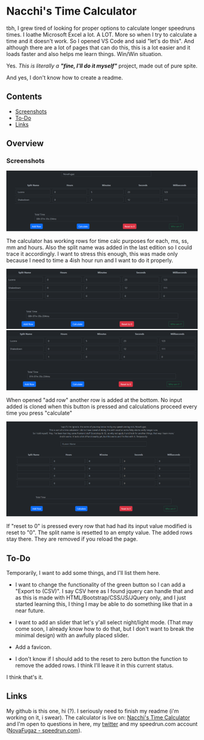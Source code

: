 # Nacchi's Time Calculator

tbh, I grew tired of looking for proper options to calculate longer speedruns times. I loathe Microsoft Excel a lot. A LOT. More so when I try to calculate a time and it doesn't work. So I opened VS Code and said "let's do this". And although there are a lot of pages that can do this, this is a lot easier and it loads faster and also helps me learn things. Win/Win situation.

Yes. *This is literally a **"fine, I'll do it myself"*** project, made out of pure spite.

And yes, I don't know how to create a readme.

## Contents

- [Screenshots](#screenshots)
- [To-Do](#to-do)
- [Links](#links)

## Overview

### Screenshots

![](./screenshots/1.png)

The calculator has working rows for time calc purposes for each, ms, ss, mm and hours. Also the split name was added in the last edition so I could trace it accordingly. I want to stress this enough, this was made only because I need to time a 4ish hour run and I want to do it properly.

![](./screenshots/2.png)
![](./screenshots/3.png)

When opened "add row" another row is added at the bottom. No input added is cloned when this button is pressed and calculations proceed every time you press "calculate"

![](./screenshots/4.png)

If "reset to 0" is pressed every row that had had its input value modified is reset to "0". The split name is resetted to an empty value. The added rows stay there. They are removed if you reload the page.

## To-Do

Temporarily, I want to add some things, and I'll list them here.

- I want to change the functionality of the green button so I can add a "Export to (CSV)". I say CSV here as I found jquery can handle that and as this is made with HTML/Bootstrap/CSS/JS/JQuery only, and I just started learning this, I thing I may be able to do something like that in a near future.

- I want to add an slider that let's y'all select night/light mode. (That may come soon, I already know how to do that, but I don't want to break the minimal design) with an awfully placed slider.

- Add a favicon.

- I don't know if I should add to the reset to zero button the function to remove the added rows. I think I'll leave it in this current status.

I think that's it.

## Links

My github is this one, hi (?). I seriously need to finish my readme (i'm working on it, i swear). The calculator is live on: [Nacchi's Time Calculator](https://novafugaz.github.io/timecalc/) and I'm open to questions in here, my [twitter](https://twitter.com/ARagingStorm) and my speedrun.com account ([NovaFugaz - speedrun.com](https://www.speedrun.com/user/NovaFugaz)).

